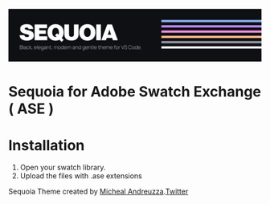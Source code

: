 ![Midnight](https://raw.githubusercontent.com/Sequoia-Theme/assets/main/githubHeader.png)

# Sequoia for Adobe Swatch Exchange ( ASE )


# Installation

1. Open your swatch library.
2. Upload the files with .ase extensions


Sequoia Theme created by [Micheal Andreuzza](https://github.com/michael-andreuzza).[Twitter](https://twitter.com/Mike_Andreuzza)


